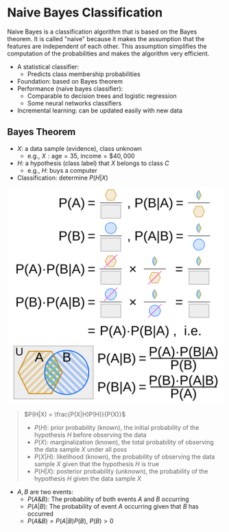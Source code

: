 # Naive Bayes Classification

Naive Bayes is a classification algorithm that is based on the Bayes theorem. It is called "naive" because it makes the
assumption that the features are independent of each other. This assumption simplifies the computation of the
probabilities and makes the algorithm very efficient.

* A statistical classifier:
    * Predicts class membership probabilities
* Foundation: based on Bayes theorem
* Performance (naive bayes classifier):
    * Comparable to decision trees and logistic regression
    * Some neural networks classifiers
* Incremental learning: can be updated easily with new data

## Bayes Theorem

* $X$: a data sample (evidence), class unknown
  * e.g., $X: \text{age}=35, \ \text{income}=\$40,000$
* $H$: a hypothesis (class label) that $X$ belongs to class $C$
  * e.g., $H$: buys a computer
* Classification: determine $P(H|X)$

![Bayes theorem visual help](Bayes_theorem_visual_proof.png)

> $P(H|X) = \frac{P(X|H)P(H)}{P(X)}$
> * $P(H)$: prior probability (known), the initial probability of the hypothesis $H$ before observing the data
> * $P(X)$: marginalization (known), the total probability of observing the data sample $X$ under all poss
> * $P(X|H)$: likelihood (known), the probability of observing the data sample $X$ given that the hypothesis $H$ is true
> * $P(H|X)$: posterior probability (unknown), the probability of the hypothesis $H$ given the data sample $X$

* $A,B$ are two events:
    * $P(A \& B)$: The probability of both events $A$ and $B$ occurring
    * $P(A|B)$: The probability of event $A$ occurring given that $B$ has occurred
    * $P(A \& B) = P(A|B)P(B),\ P(B)>0$
